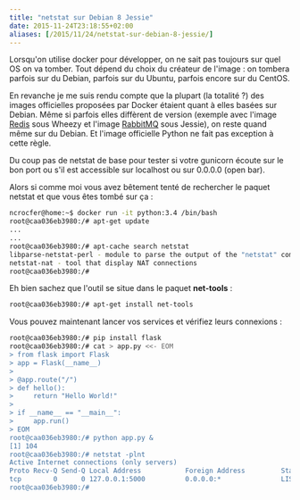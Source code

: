 ```yaml
---
title: "netstat sur Debian 8 Jessie"
date: 2015-11-24T23:18:55+02:00
aliases: [/2015/11/24/netstat-sur-debian-8-jessie/]
---
```


Lorsqu'on utilise docker pour développer, on ne sait pas toujours sur quel OS on va tomber. Tout dépend du choix du créateur de l'image : on tombera parfois sur du Debian, parfois sur du Ubuntu, parfois encore sur du CentOS.

<!--more-->

En revanche je me suis rendu compte que la plupart (la totalité ?) des images officielles proposées par Docker étaient quant à elles basées sur Debian. Même si parfois elles diffèrent de version (exemple avec l'image [Redis](https://github.com/docker-library/redis/blob/8929846148513a1e35e4212003965758112f8b55/3.0/Dockerfile) sous Wheezy et l'image [RabbitMQ](https://github.com/docker-library/rabbitmq/blob/60e5665854131f7fcb9ab0285d7d52ac932efb43/Dockerfile) sous Jessie), on reste quand même sur du Debian. Et l'image officielle Python ne fait pas exception à cette règle.

Du coup pas de netstat de base pour tester si votre gunicorn écoute sur le bon port ou s'il est accessible sur localhost ou sur 0.0.0.0 (open bar).

Alors si comme moi vous avez bêtement tenté de rechercher le paquet netstat et que vous êtes tombé sur ça :

```bash
ncrocfer@home:~$ docker run -it python:3.4 /bin/bash
root@caa036eb3980:/# apt-get update
...
...
root@caa036eb3980:/# apt-cache search netstat
libparse-netstat-perl - module to parse the output of the "netstat" command
netstat-nat - tool that display NAT connections
root@caa036eb3980:/#
```

Eh bien sachez que l'outil se situe dans le paquet **net-tools** :

```bash
root@caa036eb3980:/# apt-get install net-tools
```

Vous pouvez maintenant lancer vos services et vérifiez leurs connexions :

```bash
root@caa036eb3980:/# pip install flask
root@caa036eb3980:/# cat > app.py <<- EOM
> from flask import Flask
> app = Flask(__name__)
>
> @app.route("/")
> def hello():
>     return "Hello World!"
>
> if __name__ == "__main__":
>     app.run()
> EOM
root@caa036eb3980:/# python app.py &
[1] 104
root@caa036eb3980:/# netstat -plnt
Active Internet connections (only servers)
Proto Recv-Q Send-Q Local Address           Foreign Address         State       PID/Program name
tcp        0      0 127.0.0.1:5000          0.0.0.0:*               LISTEN      -
root@caa036eb3980:/#
```

